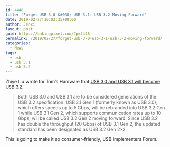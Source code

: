 ```yaml
---
id: 4448
title: 'Forget USB 3.0 &#038; USB 3.1: USB 3.2 Moving Forward'
date: 2019-02-27T10:03:35+00:00
author: Jenxi
layout: post
guid: https://bakingpixel.com/?p=4448
permalink: /2019/02/27/forget-usb-3-0-usb-3-1-usb-3-2-moving-forward/
categories:
  - News
tags:
  - usb
  - usb 3.1
  - usb 3.2
---
```

Zhiye Liu wrote for Tom&#8217;s Hardware that [USB 3.0 and USB 3.1 will become USB 3.2](https://www.tomshardware.com/news/usb-3.0-usb-3.1-becomes-usb-3.2,38699.html).

> Both USB 3.0 and USB 3.1 are to be considered generations of the USB 3.2 specification. USB 3.1 Gen 1 (formerly known as USB 3.0), which offers speeds up to 5 Gbps, will be rebranded into USB 3.2 Gen 1 while USB 3.1 Gen 2, which supports communication rates up to 10 Gbps, will be called USB 3.2 Gen 2 moving forward. Since USB 3.2 has double the throughput (20 Gbps) of USB 3.1 Gen 2, the updated standard has been designated as USB 3.2 Gen 2&#215;2. 

This is going to make it so consumer-friendly, USB Implementers Forum.